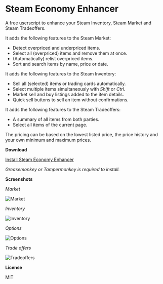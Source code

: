 # Steam Economy Enhancer

A free userscript to enhance your Steam Inventory, Steam Market and Steam Tradeoffers.

It adds the following features to the Steam Market:

*    Detect overpriced and underpriced items.
*    Select all (overpriced) items and remove them at once.
*    (Automatically) relist overpriced items.
*    Sort and search items by name, price or date.

It adds the following features to the Steam Inventory:

*    Sell all (selected) items or trading cards automatically.
*    Select multiple items simultaneously with *Shift* or *Ctrl*.
*    Market sell and buy listings added to the item details.
*    Quick sell buttons to sell an item without confirmations.

It adds the following features to the Steam Tradeoffers:

*    A summary of all items from both parties.
*    Select all items of the current page.

The pricing can be based on the lowest listed price, the price history and your own minimum and maximum prices.

**Download**

[Install Steam Economy Enhancer](https://raw.githubusercontent.com/Nuklon/Steam-Economy-Enhancer/master/code.user.js)

*Greasemonkey or Tampermonkey is required to install.*

**Screenshots**


*Market*

![Market](http://i.imgur.com/cQx5J9e.png)


*Inventory*

![Inventory](http://i.imgur.com/8H1ueGF.png)


*Options*

![Options](http://i.imgur.com/eShpvEO.png)


*Trade offers*

![Tradeoffers](http://i.imgur.com/vdVeXHi.png)

**License**

MIT
